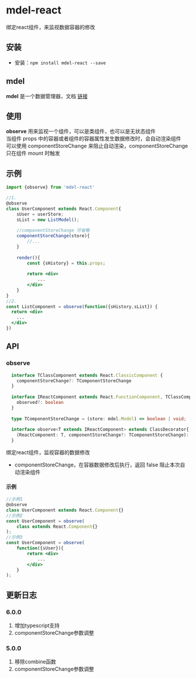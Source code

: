 # mdel-react
绑定react组件，来监视数据容器的修改

## 安装

* 安装：`npm install mdel-react --save`

## mdel

**mdel** 是一个数据管理器，文档 [链接](https://github.com/mdeljs/mdel)

## 使用

**observe** 用来监视一个组件，可以是类组件，也可以是无状态组件 <br />
当组件 props 中的容器或者组件的容器属性发生数据修改时，会自动渲染组件 <br />
可以使用 componentStoreChange 来阻止自动渲染，componentStoreChange 只在组件 mount 时触发

## 示例

```jsx harmony
import {observe} from 'mdel-react'

//1.
@observe
class UserComponent extends React.Component{
    sUser = userStore;
    sList = new ListModel();
    
    //componentStoreChange 可省略
    componentStoreChange(store){
        //... 
    }
    
    render(){
        const {sHistory} = this.props;
        
        return <div>
            ...
        </div>
    }
}
//2.
const ListComponent = observe(function({sHistory,sList}) {
  return <div>
    ...
  </div>
})

```

## API

### observe

```typescript
  interface TClassComponent extends React.ClassicComponent {
    componentStoreChange?: TComponentStoreChange
  }
  
  interface IReactComponent extends React.FunctionComponent, TClassComponent {
    observed?: boolean
  }
  
  type TComponentStoreChange = (store: mdel.Model) => boolean | void;
  
  interface observe<T extends IReactComponent> extends ClassDecorator{
    (ReactComponent: T, componentStoreChange?: TComponentStoreChange): T
  }
```

绑定react组件，监视容器的数据修改

* componentStoreChange，在容器数据修改后执行，返回 false 阻止本次自动渲染组件

#### 示例

```jsx harmony
//示例1
@observe
class UserComponent extends React.Component{}
//示例2
const UserComponent = observe(
    class extends React.Component{}
);
//示例3
const UserComponent = observe(
    function({sUser}){
        return <div>
            ...
        </div>
    }
);
```
## 更新日志

### 6.0.0
1. 增加typescript支持
2. componentStoreChange参数调整

### 5.0.0
1. 移除combine函数
2. componentStoreChange参数调整
